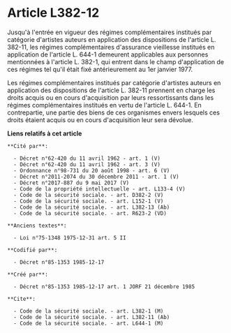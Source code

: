 # Article L382-12

Jusqu'à l'entrée en vigueur des régimes complémentaires institués par catégorie d'artistes auteurs en application des
dispositions de l'article L. 382-11, les régimes complémentaires d'assurance vieillesse institués en application de l'article
L. 644-1 demeurent applicables aux personnes mentionnées à l'article L. 382-1, qui entrent dans le champ d'application de ces
régimes tel qu'il était fixé antérieurement au 1er janvier 1977. 

Les régimes complémentaires institués par catégorie d'artistes auteurs en application des dispositions de l'article L. 382-11
prennent en charge les droits acquis ou en cours d'acquisition par leurs ressortissants dans les régimes complémentaires
institués en vertu de l'article L. 644-1. En contrepartie, une partie des biens de ces organismes envers lesquels ces droits
étaient acquis ou en cours d'acquisition leur sera dévolue.

**Liens relatifs à cet article**

	**Cité par**:

	  - Décret n°62-420 du 11 avril 1962 - art. 1 (V)
	  - Décret n°62-420 du 11 avril 1962 - art. 3 (V)
	  - Ordonnance n°98-731 du 20 août 1998 - art. 6 (V)
	  - Décret n°2011-2074 du 30 décembre 2011 - art. 1 (V)
	  - Décret n°2017-887 du 9 mai 2017 (V)
	  - Code de la propriété intellectuelle - art. L133-4 (V)
	  - Code de la sécurité sociale. - art. D382-2 (V)
	  - Code de la sécurité sociale. - art. L152-1 (V)
	  - Code de la sécurité sociale. - art. L382-13 (Ab)
	  - Code de la sécurité sociale. - art. R623-2 (VD)

	**Anciens textes**:

	  - Loi n°75-1348 1975-12-31 art. 5 II

	**Codifié par**:

	  - Décret n°85-1353 1985-12-17

	**Créé par**:

	  - Décret n°85-1353 1985-12-17 art. 1 JORF 21 décembre 1985

	**Cite**:

	  - Code de la sécurité sociale. - art. L382-1 (M)
	  - Code de la sécurité sociale. - art. L382-11 (Ab)
	  - Code de la sécurité sociale. - art. L644-1 (M)
